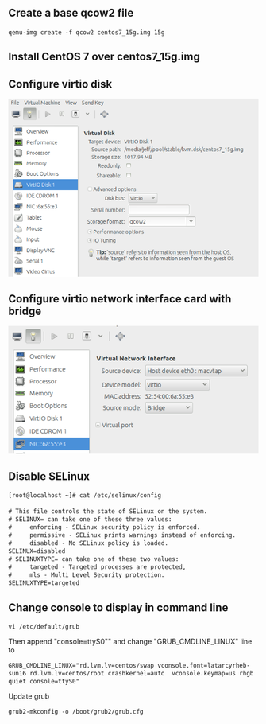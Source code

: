 ## Create a base qcow2 file
	qemu-img create -f qcow2 centos7_15g.img 15g

## Install CentOS 7 over centos7_15g.img

## Configure virtio disk
![virtio_disk](images/20140827_virtio_disk.png)

## Configure virtio network interface card with bridge
![virtio_nic](images/20140827_virtio_network_bridge.png)

## Disable SELinux
	[root@localhost ~]# cat /etc/selinux/config

	# This file controls the state of SELinux on the system.
	# SELINUX= can take one of these three values:
	#     enforcing - SELinux security policy is enforced.
	#     permissive - SELinux prints warnings instead of enforcing.
	#     disabled - No SELinux policy is loaded.
	SELINUX=disabled
	# SELINUXTYPE= can take one of these two values:
	#     targeted - Targeted processes are protected,
	#     mls - Multi Level Security protection.
	SELINUXTYPE=targeted

## Change console to display in command line
	vi /etc/default/grub
Then append "console=ttyS0"" and change "GRUB_CMDLINE_LINUX" line to   

	GRUB_CMDLINE_LINUX="rd.lvm.lv=centos/swap vconsole.font=latarcyrheb-sun16 rd.lvm.lv=centos/root crashkernel=auto  vconsole.keymap=us rhgb quiet console=ttyS0"

Update grub   

	grub2-mkconfig -o /boot/grub2/grub.cfg
